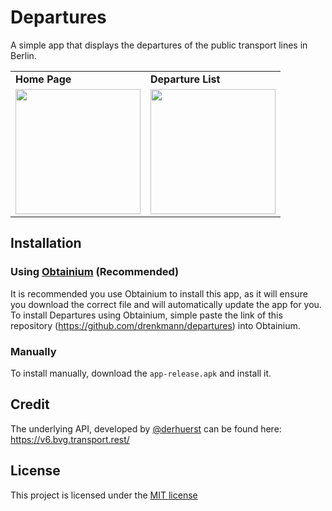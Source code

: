 # Departures

A simple app that displays the departures of the public transport lines in Berlin.

<table>
    <tr>
        <td><b>Home Page</b></td>
        <td><b>Departure List</b></td>
    </tr>
    <tr>
        <td><img src="./docs/images/HomePage.png" width=200/></td>
        <td><img src="./docs/images/DepartureList.png" width=200/></td>
    </tr>
</table>

## Installation

### Using [Obtainium](https://github.com/ImranR98/Obtainium) (Recommended)
It is recommended you use Obtainium to install this app, as it will ensure you download the correct file and will automatically update the app for you. To install Departures using Obtainium, simple paste the link of this repository (https://github.com/drenkmann/departures) into Obtainium.

### Manually
To install manually, download the `app-release.apk` and install it.

## Credit
The underlying API, developed by [@derhuerst](https://github.com/derhuerst) can be found here: https://v6.bvg.transport.rest/

## License
This project is licensed under the [MIT license](./LICENSE.md)
